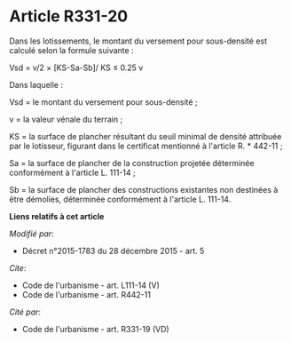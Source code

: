 # Article R331-20

Dans les lotissements, le montant du versement pour sous-densité est calculé selon la formule suivante : 

Vsd = v/2 × [KS-Sa-Sb]/ KS ≤ 0.25 v 

Dans laquelle : 

Vsd = le montant du versement pour sous-densité ; 

v = la valeur vénale du terrain ; 

KS = la surface de plancher résultant du seuil minimal de densité attribuée par le lotisseur, figurant dans le certificat
mentionné à l'article R. * 442-11 ; 

Sa = la surface de plancher de la construction projetée déterminée conformément à l'article L. 111-14 ; 

Sb = la surface de plancher des constructions existantes non destinées à être démolies, déterminée conformément à l'article
L. 111-14.

**Liens relatifs à cet article**

_Modifié par_:

  - Décret n°2015-1783 du 28 décembre 2015 - art. 5

_Cite_:

  - Code de l'urbanisme - art. L111-14 (V)
  - Code de l'urbanisme - art. R442-11

_Cité par_:

  - Code de l'urbanisme - art. R331-19 (VD)
